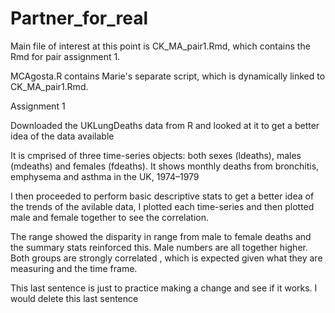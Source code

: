 ﻿# Partner_for_real

Main file of interest at this point is CK_MA_pair1.Rmd, which contains the Rmd for pair assignment 1.

MCAgosta.R contains Marie's separate script, which is dynamically linked to CK_MA_pair1.Rmd.

Assignment 1

Downloaded the UKLungDeaths data from R and looked at it to  get a better idea of the data available

It is cmprised of three time-series objects: both sexes (ldeaths), males (mdeaths) and females (fdeaths).
It shows monthly deaths from bronchitis, emphysema and asthma in the UK, 1974–1979

I then proceeded to perform basic descriptive stats to get a better idea  of the trends of the avilable data, I plotted each time-series and then plotted male and female together to see the correlation. 

The range showed the disparity in range from male to female deaths  and the summary stats reinforced this. Male numbers are  all together higher.  Both groups are strongly correlated , which is expected given what they are measuring and the time frame. 

This last sentence is just to practice making a change and see if it works. I would delete this last sentence
















